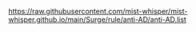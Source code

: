 https://raw.githubusercontent.com/mist-whisper/mist-whisper.github.io/main/Surge/rule/anti-AD/anti-AD.list
